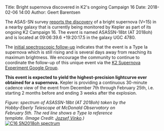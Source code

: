 Title: Bright supernova discovered in K2's ongoing Campaign 16
Date: 2018-02-06 14:00
Author: Geert Barentsen

The ASAS-SN survey [reports the discovery](http://www.astronomerstelegram.org/?read=11253)
of a bright supernova (V=15) in a nearby galaxy
that is currently being monitored by Kepler
as part of its ongoing K2 Campaign 16.
The event is named ASASSN-18bt (AT 2018oh) and is located
at 09:06:39.6 +19:20:17.5 in the galaxy UGC 4780.

The [initial spectroscopic follow-up](https://groups.google.com/d/msg/k2sn/PZPtW6myNjs/btW_E3BIAwAJ) indicates that the event
is a Type Ia supernova which is still rising
and is several days away from reaching its maximum brightness.
We encourage the community to continue to coordinate the follow-up
of this unique event via the [K2 Supernova Experiment Google Group](https://groups.google.com/forum/#!topic/k2sn/PZPtW6myNjs).

**This event is expected to yield the highest-precision lightcurve ever obtained for a supernova.**
Kepler is providing a continuous 30-minute cadence view of the event
from December 7th through February 25th,
i.e. starting 2 months before and ending 3 weeks after the explosion.


<div class="thumbnail" style="width: 80%">
<div >
<i>Figure: spectrum of ASASSN-18bt (AT 2018oh) taken by the Hobby-Eberly Telescope at McDonald Observatory on February 5th.
The red line shows a Type Ia reference template. (Image Credit: <a href="https://twitter.com/JozsefVinko/status/960619297805668353">Jozsef Vinko</a>.)</i>
</div>
<a href="c16-2018oh-spectrum.jpg"><img src="images/news/c16-2018oh-spectrum.jpg" class="img-responsive" alt="C16 SN2018oh spectrum"></a>
</div>
